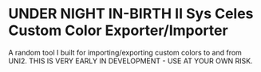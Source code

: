 # UNDER NIGHT IN-BIRTH II Sys Celes Custom Color Exporter/Importer
A random tool I built for importing/exporting custom colors to and from UNI2.
THIS IS VERY EARLY IN DEVELOPMENT - USE AT YOUR OWN RISK.
